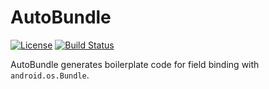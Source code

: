 # AutoBundle

[![License](https://img.shields.io/badge/license-Apache%202-blue.svg)](https://www.apache.org/licenses/LICENSE-2.0)
[![Build Status](https://travis-ci.org/yatatsu/AutoBundle.svg?branch=master)](https://travis-ci.org/yatatsu/AutoBundle)

AutoBundle generates boilerplate code for field binding with ``android.os.Bundle``. 
